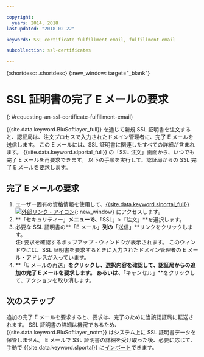 ```yaml
---

copyright:
  years: 2014, 2018
lastupdated: "2018-02-22"

keywords: SSL certificate fulfillment email, fulfillment email

subcollection: ssl-certificates

---
```


{:shortdesc: .shortdesc}
{:new_window: target="_blank"}

# SSL 証明書の完了 E メールの要求
{: #requesting-an-ssl-certificate-fulfillment-email}

{{site.data.keyword.BluSoftlayer_full}} を通じて新規 SSL 証明書を注文すると、認証局は、注文プロセスで入力されたドメイン管理者に、完了 E メールを送信します。 この E メールには、SSL 証明書に関連したすべての詳細が含まれます。 {{site.data.keyword.slportal_full}} の「SSL 注文」画面から、いつでも完了 E メールを再要求できます。 以下の手順を実行して、認証局からの SSL 完了 E メールを要求します。

## 完了 E メールの要求

1. ユーザー固有の資格情報を使用して、[{{site.data.keyword.slportal_full}} ![外部リンク・アイコン](../../icons/launch-glyph.svg "外部リンク・アイコン")](https://control.softlayer.com/){: new_window} にアクセスします。
2. **「セキュリティー」**メニューで、**「SSL」>「注文」**を選択します。
3. 必要な SSL 証明書の**「E メール」**列の**「送信」**リンクをクリックします。<br/>**注:** 要求を確認するポップアップ・ウィンドウが表示されます。 このウィンドウには、SSL 証明書を要求するときに入力されたドメイン管理者の E メール・アドレスが入っています。
4. **「E メールの再送」**をクリックし、選択内容を確認して、認証局からの追加の完了 E メールを要求します。  あるいは、**「キャンセル」**をクリックして、アクションを取り消します。

## 次のステップ

追加の完了 E メールを要求すると、要求は、完了のために当該認証局に転送されます。 SSL 証明書の詳細は機密であるため、{{site.data.keyword.BluSoftlayer_notm}} はシステム上に SSL 証明書データを保管しません。 E メールで SSL 証明書の詳細を受け取った後、必要に応じて、手動で {{site.data.keyword.slportal}} に[インポート](/docs/infrastructure/ssl-certificates?topic=ssl-certificates-importing-ssl-certificates)できます。
